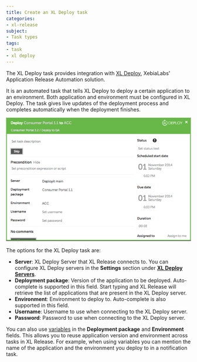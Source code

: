 ```yaml
---
title: Create an XL Deploy task
categories:
- xl-release
subject:
- Task types
tags:
- task
- xl deploy
---
```


The XL Deploy task provides integration with [XL Deploy](/xl-deploy), XebiaLabs' Application Release Automation solution.

It is an automated task that tells XL Deploy to deploy a certain application to an environment. Both application and environment must be configured in XL Deploy. The task gives live updates of the deployment process and completes automatically when the deployment finishes.

![XL Deploy Task Details](../images/deployit-task-details.png)

The options for the XL Deploy task are:

* **Server**: XL Deploy Server that XL Release connects to. You can configure XL Deploy servers in the **Settings** section under **[XL Deploy Servers](/xl-release/how-to/configure-xl-deploy-servers-in-xl-release.html)**.
* **Deployment package**: Version of the application to be deployed. Auto-complete is supported in this field. Start typing and XL Release will retrieve the list of applications that are present in the XL Deploy server.
* **Environment**: Environment to deploy to. Auto-complete is also supported in this field.
* **Username**: Username to use when connecting to the XL Deploy server.
* **Password**: Password to use when connecting to the XL Deploy server.

You can also use [variables](/xl-release/concept/variables-in-xl-release.html) in the **Deployment package** and **Environment** fields. This allows you to reuse application version and environment across tasks in XL Release. For example, when using variables you can mention the name of the application and the environment you deploy to in a notification task.
